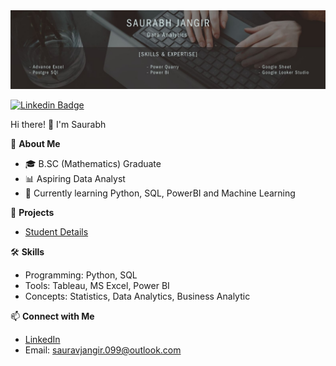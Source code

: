 

<img src="https://github.com/Jangir-Saurabh/About_ME/blob/8a642bd526632ab760b6384a17a884120590d63f/Saurabh.jpg" >


[![Linkedin Badge](https://img.shields.io/badge/-LinkedIn-0e76a8?style=flat-square&logo=Linkedin&logoColor=white)](https://www.linkedin.com/in/jangirsaurabh)


 Hi there! 👋 I'm Saurabh

🌟 **About Me**
- 🎓 B.SC (Mathematics) Graduate
- 📊 Aspiring Data Analyst
- 🌱 Currently learning Python, SQL, PowerBI and Machine Learning

💼 **Projects**
- [Student Details](https://github.com/Jangir-Saurabh/Postgres-Sql-Students-Details-)

🛠️ **Skills**
- Programming: Python, SQL
- Tools: Tableau, MS Excel, Power BI
- Concepts: Statistics, Data Analytics, Business Analytic


📫 **Connect with Me**
- [LinkedIn](www.linkedin.com/in/jangirsaurabh)
- Email: sauravjangir.099@outlook.com
